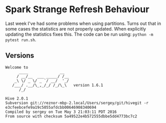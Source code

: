 # Spark Strange Refresh Behaviour

Last week I've had some problems when using partitions. Turns out that in some cases the statistics are not properly updated. When explicitly updating the statistics fixes this. The code can be run using: `python -m pytest run.sh`.

## Versions
```
Welcome to
      ____              __
     / __/__  ___ _____/ /__
    _\ \/ _ \/ _ `/ __/  '_/
   /___/ .__/\_,_/_/ /_/\_\   version 1.6.1
      /_/
```

```
Hive 2.0.1
Subversion git://reznor-mbp-2.local/Users/sergey/git/hivegit -r e3cfeebcefe9a19c5055afdcbb00646908340694
Compiled by sergey on Tue May 3 21:03:11 PDT 2016
From source with checksum 5a49522e4b572555dbbe5dd4773bc7c2
```
